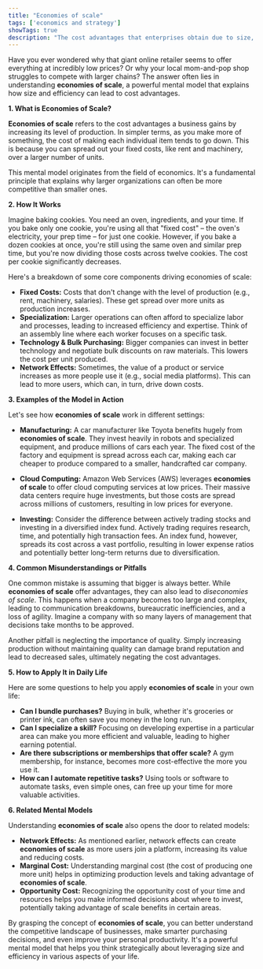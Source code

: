 ```yaml
---
title: "Economies of scale"
tags: ['economics and strategy']
showTags: true
description: "The cost advantages that enterprises obtain due to size, output, or scale of operation, with cost per unit generally decreasing with increased scale."
---
```



Have you ever wondered why that giant online retailer seems to offer everything at incredibly low prices? Or why your local mom-and-pop shop struggles to compete with larger chains? The answer often lies in understanding **economies of scale**, a powerful mental model that explains how size and efficiency can lead to cost advantages.

**1. What is Economies of Scale?**

**Economies of scale** refers to the cost advantages a business gains by increasing its level of production. In simpler terms, as you make more of something, the cost of making each individual item tends to go down. This is because you can spread out your fixed costs, like rent and machinery, over a larger number of units.

This mental model originates from the field of economics. It's a fundamental principle that explains why larger organizations can often be more competitive than smaller ones.

**2. How It Works**

Imagine baking cookies. You need an oven, ingredients, and your time. If you bake only one cookie, you're using all that "fixed cost" – the oven's electricity, your prep time – for just one cookie. However, if you bake a dozen cookies at once, you're still using the same oven and similar prep time, but you're now dividing those costs across twelve cookies. The cost per cookie significantly decreases.

Here's a breakdown of some core components driving economies of scale:

*   **Fixed Costs:** Costs that don't change with the level of production (e.g., rent, machinery, salaries). These get spread over more units as production increases.
*   **Specialization:** Larger operations can often afford to specialize labor and processes, leading to increased efficiency and expertise. Think of an assembly line where each worker focuses on a specific task.
*   **Technology & Bulk Purchasing:** Bigger companies can invest in better technology and negotiate bulk discounts on raw materials. This lowers the cost per unit produced.
*   **Network Effects:** Sometimes, the value of a product or service increases as more people use it (e.g., social media platforms). This can lead to more users, which can, in turn, drive down costs.

**3. Examples of the Model in Action**

Let's see how **economies of scale** work in different settings:

*   **Manufacturing:** A car manufacturer like Toyota benefits hugely from **economies of scale**. They invest heavily in robots and specialized equipment, and produce millions of cars each year. The fixed cost of the factory and equipment is spread across each car, making each car cheaper to produce compared to a smaller, handcrafted car company.

*   **Cloud Computing:** Amazon Web Services (AWS) leverages **economies of scale** to offer cloud computing services at low prices. Their massive data centers require huge investments, but those costs are spread across millions of customers, resulting in low prices for everyone.

*   **Investing:** Consider the difference between actively trading stocks and investing in a diversified index fund. Actively trading requires research, time, and potentially high transaction fees. An index fund, however, spreads its cost across a vast portfolio, resulting in lower expense ratios and potentially better long-term returns due to diversification.

**4. Common Misunderstandings or Pitfalls**

One common mistake is assuming that bigger is always better. While **economies of scale** offer advantages, they can also lead to *diseconomies of scale*. This happens when a company becomes too large and complex, leading to communication breakdowns, bureaucratic inefficiencies, and a loss of agility. Imagine a company with so many layers of management that decisions take months to be approved.

Another pitfall is neglecting the importance of quality. Simply increasing production without maintaining quality can damage brand reputation and lead to decreased sales, ultimately negating the cost advantages.

**5. How to Apply It in Daily Life**

Here are some questions to help you apply **economies of scale** in your own life:

*   **Can I bundle purchases?** Buying in bulk, whether it's groceries or printer ink, can often save you money in the long run.
*   **Can I specialize a skill?** Focusing on developing expertise in a particular area can make you more efficient and valuable, leading to higher earning potential.
*   **Are there subscriptions or memberships that offer scale?** A gym membership, for instance, becomes more cost-effective the more you use it.
*   **How can I automate repetitive tasks?** Using tools or software to automate tasks, even simple ones, can free up your time for more valuable activities.

**6. Related Mental Models**

Understanding **economies of scale** also opens the door to related models:

*   **Network Effects:** As mentioned earlier, network effects can create **economies of scale** as more users join a platform, increasing its value and reducing costs.
*   **Marginal Cost:** Understanding marginal cost (the cost of producing one more unit) helps in optimizing production levels and taking advantage of **economies of scale**.
*   **Opportunity Cost:** Recognizing the opportunity cost of your time and resources helps you make informed decisions about where to invest, potentially taking advantage of scale benefits in certain areas.

By grasping the concept of **economies of scale**, you can better understand the competitive landscape of businesses, make smarter purchasing decisions, and even improve your personal productivity. It's a powerful mental model that helps you think strategically about leveraging size and efficiency in various aspects of your life.

